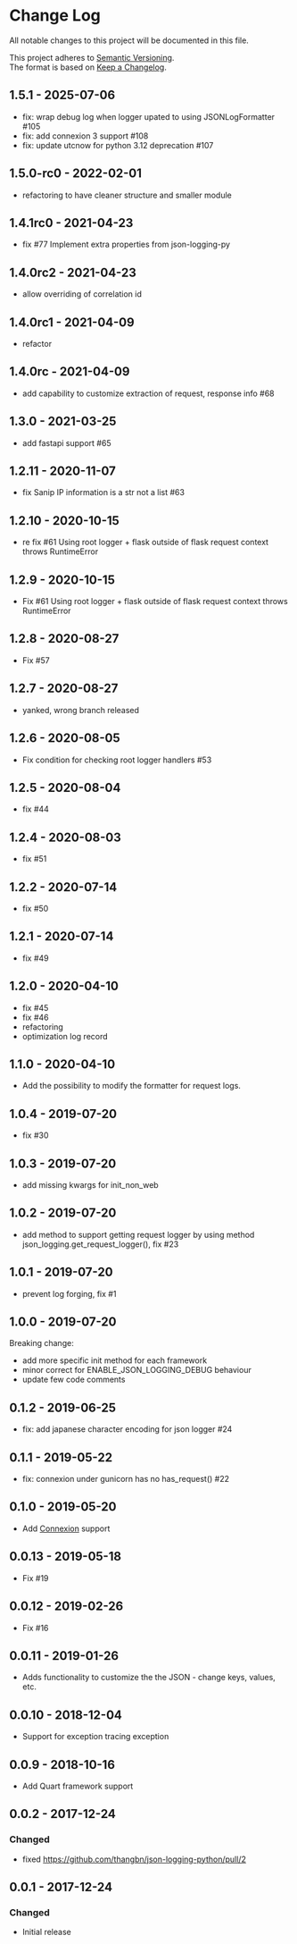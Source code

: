 # Change Log

All notable changes to this project will be documented in this file.

This project adheres to [Semantic Versioning](http://semver.org/).  
The format is based on [Keep a Changelog](http://keepachangelog.com/).
## 1.5.1 - 2025-07-06

- fix: wrap debug log when logger upated to using JSONLogFormatter #105
- fix: add connexion 3 support #108
- fix: update utcnow for python 3.12 deprecation #107

## 1.5.0-rc0 - 2022-02-01 

- refactoring to have cleaner structure and smaller module

## 1.4.1rc0 - 2021-04-23

- fix #77 Implement extra properties from json-logging-py

## 1.4.0rc2 - 2021-04-23

- allow overriding of correlation id

## 1.4.0rc1 - 2021-04-09

- refactor

## 1.4.0rc - 2021-04-09

- add capability to customize extraction of request, response info #68

## 1.3.0 - 2021-03-25

- add fastapi support #65

## 1.2.11 - 2020-11-07

- fix Sanip IP information is a str not a list #63

## 1.2.10 - 2020-10-15

- re fix #61 Using root logger + flask outside of flask request context throws RuntimeError

## 1.2.9 - 2020-10-15

- Fix #61 Using root logger + flask outside of flask request context throws RuntimeError

## 1.2.8 - 2020-08-27

- Fix #57

## 1.2.7 - 2020-08-27

- yanked, wrong branch released

## 1.2.6 - 2020-08-05

- Fix condition for checking root logger handlers #53

## 1.2.5 - 2020-08-04

- fix #44

## 1.2.4 - 2020-08-03

- fix #51

## 1.2.2 - 2020-07-14

- fix #50

## 1.2.1 - 2020-07-14

- fix #49

## 1.2.0 - 2020-04-10

- fix #45
- fix #46
- refactoring
- optimization log record

## 1.1.0 - 2020-04-10

- Add the possibility to modify the formatter for request logs.

## 1.0.4 - 2019-07-20

- fix #30

## 1.0.3 - 2019-07-20

- add missing kwargs for init_non_web

## 1.0.2 - 2019-07-20

- add method to support getting request logger by using method json_logging.get_request_logger(), fix #23

## 1.0.1 - 2019-07-20

- prevent log forging, fix #1

## 1.0.0 - 2019-07-20

Breaking change:

- add more specific init method for each framework
- minor correct for ENABLE_JSON_LOGGING_DEBUG behaviour
- update few code comments

## 0.1.2 - 2019-06-25

- fix: add japanese character encoding for json logger #24

## 0.1.1 - 2019-05-22

- fix: connexion under gunicorn has no has_request() #22

## 0.1.0 - 2019-05-20

- Add [Connexion](https://github.com/zalando/connexion) support

## 0.0.13 - 2019-05-18

- Fix #19

## 0.0.12 - 2019-02-26

- Fix #16

## 0.0.11 - 2019-01-26

- Adds functionality to customize the the JSON - change keys, values, etc.

## 0.0.10 - 2018-12-04

- Support for exception tracing exception

## 0.0.9 - 2018-10-16

- Add Quart framework support

## 0.0.2 - 2017-12-24

### Changed

- fixed https://github.com/thangbn/json-logging-python/pull/2

## 0.0.1 - 2017-12-24

### Changed

- Initial release
